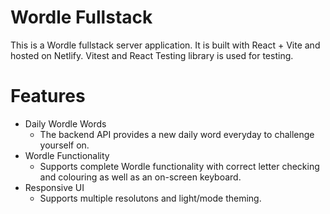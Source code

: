 # Wordle Fullstack
This is a Wordle fullstack server application. It is built with React + Vite and hosted on Netlify. Vitest and React Testing library is used for testing.

# Features
- Daily Wordle Words
    - The backend API provides a new daily word everyday to challenge yourself on.
- Wordle Functionality
    - Supports complete Wordle functionality with correct letter checking and colouring as well as an on-screen keyboard.
- Responsive UI
    - Supports multiple resolutons and light/mode theming.